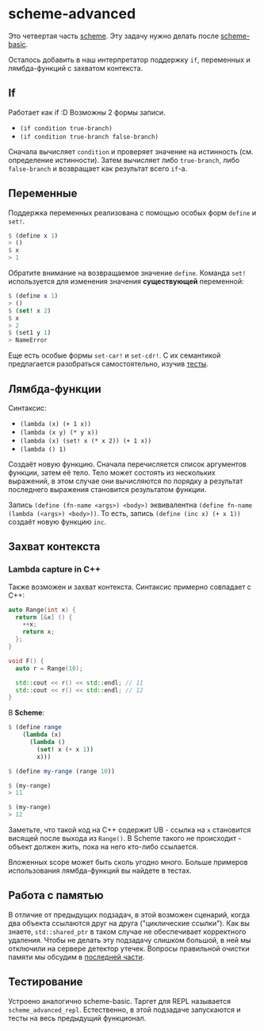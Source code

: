 # scheme-advanced

Это четвертая часть [scheme](../readme.md). Эту задачу нужно делать после [scheme-basic](../basic/README.md).

Осталось добавить в наш интерпретатор поддержку `if`, переменных и лямбда-функций с захватом контекста.

## If

Работает как if :D Возможны 2 формы записи.

* `(if condition true-branch)`
* `(if condition true-branch false-branch)`

Сначала вычисляет `condition` и проверяет значение на истинность (см. определение истинности). Затем вычисляет либо `true-branch`, либо `false-branch` и возвращает как результат всего `if`-а.

## Переменные

Поддержка переменных реализована с помощью особых форм `define` и `set!`.

```scheme
$ (define x 1)
> ()
$ x
> 1
```

Обратите внимание на возвращаемое значение `define`. Команда `set!` используется для изменения значения **существующей**
переменной:

```scheme
$ (define x 1)
> ()
$ (set! x 2)
$ x
> 2
$ (set1 y 1)
> NameError
```

Еще есть особые формы `set-car!` и `set-cdr!`. C их семантикой предлагается разобраться самостоятельно, изучив [тесты](./test_pair_mut.cpp).

## Лямбда-функции

Синтаксис:

* `(lambda (x) (+ 1 x))`
* `(lambda (x y) (* y x))`
* `(lambda (x) (set! x (* x 2)) (+ 1 x))`
* `(lambda () 1)`

Создаёт новую функцию. Сначала перечисляется список аргументов функции, затем её тело. Тело может состоять из нескольких выражений, в этом случае они вычисляются по порядку а результат последнего выражения становится результатом функции.

Запись `(define (fn-name <args>) <body>)` эквивалентна `(define fn-name (lambda (<args>) <body>))`. То есть, запись `(define (inc x) (+ x 1))` создаёт новую функцию `inc`.

## Захват контекста

### Lambda capture in C++

Также возможен и захват контекста. Синтаксис примерно совпадает с C++:

```c++
auto Range(int x) {
  return [&x] () {
    ++x;
    return x;
  };
}

void F() {
  auto r = Range(10);

  std::cout << r() << std::endl; // 11
  std::cout << r() << std::endl; // 12
}
```

В **Scheme**:

```scheme
$ (define range
    (lambda (x)
      (lambda ()
        (set! x (+ x 1))
        x)))

$ (define my-range (range 10))

$ (my-range)
> 11

$ (my-range)
> 12
```

Заметьте, что такой код на С++ содержит UB - ссылка на `x` становится висящей после выхода из `Range()`. В Scheme такого не происходит - объект должен жить, пока на него кто-либо ссылается.

Вложенных scope может быть сколь угодно много. Больше примеров использования лямбда-функций вы найдете в тестах.

## Работа с памятью

В отличие от предыдущих подзадач, в этой возможен сценарий, когда два объекта ссылаются друг на друга ("циклические ссылки"). Как вы знаете, `std::shared_ptr` в таком случае не обеспечивает корректного удаления. Чтобы не делать эту подзадачу слишком большой, в ней мы отключили на сервере детектор утечек. Вопросы правильной очистки памяти мы обсудим в [последней части](../tidy/README.md).

## Тестирование

Устроено аналогично scheme-basic. Таргет для REPL называется `scheme_advanced_repl`. Естественно, в этой подзадаче запускаются и тесты на весь предыдущий функционал.
